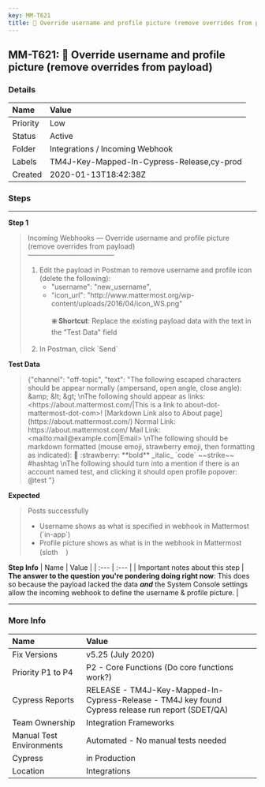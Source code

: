 ```yaml
---
key: MM-T621
title: 🚀 Override username and profile picture (remove overrides from payload)
---
```


## MM-T621: 🚀 Override username and profile picture (remove overrides from payload)

### Details

| Name     | Value                                      |
| :------- | :----------------------------------------- |
| Priority | Low                                        |
| Status   | Active                                     |
| Folder   | Integrations / Incoming Webhook            |
| Labels   | TM4J-Key-Mapped-In-Cypress-Release,cy-prod |
| Created  | 2020-01-13T18:42:38Z                       |

### Steps

<hr/>

**Step 1**

> <article>Incoming Webhooks — Override username and profile picture (remove overrides from payload)<br>–––––––––––––––––––––––––<br><ol><li>Edit the payload in Postman to remove username and profile icon (delete the following):<ul><li>"username": "new_username",</li><li>"icon_url": "http://www.mattermost.org/wp-content/uploads/2016/04/icon_WS.png"<br><br><strong>❇️ Shortcut</strong>: Replace the existing payload data with the text in the "Test Data" field<br><br></li></ul></li><li>In Postman, click `Send`</li></ol></article>

**Test Data**

> <article>{"channel": "off-topic", "text": "The following escaped characters should be appear normally (ampersand, open angle, close angle): &amp;amp; &amp;lt; &amp;gt; \nThe following should appear as links: &lt;https://about.mattermost.com/|This is a link to about-dot-mattermost-dot-com&gt;! [Markdown Link also to About page](https://about.mattermost.com/) Normal Link: https://about.mattermost.com/ Mail Link: &lt;mailto:mail@example.com|Email&gt; \nThe following should be markdown formatted (mouse emoji, strawberry emoji, then formatting as indicated): 🐹 :strawberry: **bold** _italic_ `code` ~~strike~~ #hashtag \nThe following should turn into a mention if there is an account named test, and clicking it should open profile popover: @test "}</article>

**Expected**

> <article>Posts successfully<ul><li>Username shows as what is specified in webhook in Mattermost (`in-app`)</li><li>Profile picture shows as what is in the webhook in Mattermost (sloth<img src="https://smartbear-tm4j-prod-us-west-2-attachment-rich-text.s3.us-west-2.amazonaws.com/embedded-f3277290f945470c4add5d21ef3dc7ca7b74388fc7152bfb6b99ae58c66a95a8-1578947476010-1578947476009.png" class="fr-fic fr-dii" style="width: 16px;">)</li></ul></article>

**Step Info**
| Name | Value |
| :--- | :--- |
| Important notes about this step | <strong>The answer to the question you're pondering doing right now</strong>: This does so because the payload lacked the data <em><strong>and</strong></em> the System Console settings allow the incoming webhook to define the username &amp; profile picture. |

<hr/>

### More Info

| Name                     | Value                                                                                              |
| :----------------------- | :------------------------------------------------------------------------------------------------- |
| Fix Versions             | v5.25 (July 2020)                                                                                  |
| Priority P1 to P4        | P2 - Core Functions (Do core functions work?)                                                      |
| Cypress Reports          | RELEASE - TM4J-Key-Mapped-In-Cypress-Release - TM4J key found Cypress release run report (SDET/QA) |
| Team Ownership           | Integration Frameworks                                                                             |
| Manual Test Environments | Automated - No manual tests needed                                                                 |
| Cypress                  | in Production                                                                                      |
| Location                 | Integrations                                                                                       |
